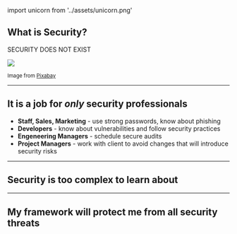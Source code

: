 <!-- sectionTitle: Misconceptions -->
import unicorn from '../assets/unicorn.png'

## What is Security?

SECURITY DOES NOT EXIST

<img className="content-center slide-bottom" src={unicorn} />

<p><small>
Image from <a href="https://pixabay.com/?utm_source=link-attribution&amp;utm_medium=referral&amp;utm_campaign=image&amp;utm_content=2007266">Pixabay</a>
</small></p>

<!-- note

Right from the start let's be transparent about it - there is no such thing as security.
No system is 100% secure, and everything is mostly broken.

NEXT: With this out of the way, there are a few more topics that I would like to
clear out. In my opinion security problems so often related to people rather than code
that talking about security mindset is as important as stories about
cool vulnerabilities.
-->

---

## It is a job for _**only**_ security professionals

- **Staff, Sales, Marketing** - use strong passwords, know about phishing
- **Developers** - know about vulnerabilities and follow security practices
- **Engeneering Managers** - schedule secure audits
- **Project Managers** - work with client to avoid changes that will introduce security risks

<!-- note

First misconception - It is a job for _**only**_ security professionals.

In reality, security is not just a thing that only security experts do.
An opposite, security is a shared responsibility. It is everyone job. And here is some examples:

- Staff, Sales, Marketing - use strong passwords, know about phishing
- Developers - know about vulnerabilities and follow security practices
- Engeneering Managers - schedule secure audits
- Project Managers - work with client to avoid changes that will introduce security risks
-->

---

## Security is too complex to learn about

<!-- note

Second misconception - Security is too complex to learn about

Well it is hard to learn about, especially cryptography, this stuff is tough.
But at the same time, it is fun and the stories about braking the system is most of the time
reads like a good detective story or a comedy where main character stores passwords on a sticky note 
on the workdesk.

But jokes aside, there are basic steps, if followed, that will make
your web application better protected than vast majority of sites.
Amature hackers looking for an easy target,
and professional hacker will brake your site anyway
if you don't have a dedicated security department.
-->

---

##  My framework will protect me from all security threats

<!-- note

Third misconception - My framework will protect me from all security threats

Yes, from some of them. Your framework will protect you on the start, but as application logic grows,
developers will itroduce more vulnerabilities in code and there will be less and less
help from the framework itself.

**NEXT**: So that was about misconceptions about security.
And with that we can now look at the things that we,
as a developers, can do to make our applications more secure.
-->
